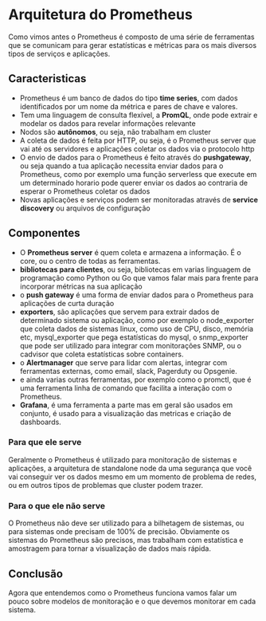  # Arquitetura do Prometheus

Como vimos antes o Prometheus é composto de uma série de ferramentas que se comunicam para gerar estatísticas e métricas para os mais diversos tipos de serviços e aplicações.

## Caracteristicas

- Prometheus é um banco de dados do tipo **time series**, com dados identificados por um nome da métrica e pares de chave e valores.
- Tem uma linguagem de consulta flexível, a **PromQL**, onde pode extrair e modelar os dados para revelar informações relevante
- Nodos são **autônomos**, ou seja, não trabalham em cluster
- A coleta de dados é feita por HTTP, ou seja, é o Prometheus server que vai até os servidores e aplicações coletar os dados via o protocolo http
- O envio de dados para o Prometheus é feito através do **pushgateway**, ou seja quando a tua aplicação necessita enviar dados para o Prometheus, como por exemplo uma função serverless que execute em um determinado horario pode querer enviar os dados ao contraria de esperar o Prometheus coletar os dados
- Novas aplicações e serviços podem ser monitoradas através de **service discovery** ou arquivos de configuração

## Componentes

- O **Prometheus server** é quem coleta e armazena a informação. É o core, ou o centro de todas as ferramentas.
- **bibliotecas para clientes**, ou seja, bibliotecas em varias linguagem de programação como Python ou Go que vamos falar mais para frente para incorporar métricas na sua aplicação
- o **push gateway** é uma forma de enviar dados para o Prometheus para aplicações de curta duração
- **exporters**, são aplicações que servem para extrair dados de determinado sistema ou aplicação, como por exemplo o node_exporter que coleta dados de sistemas linux, como uso de CPU, disco, memória etc, mysql_exporter que pega estatísticas do mysql, o snmp_exporter que pode ser utilizado para integrar com monitorações SNMP, ou o cadvisor que coleta estatísticas sobre containers.
- o **Alertmanager** que serve para lidar com alertas, integrar com ferramentas externas, como email, slack, Pagerduty ou Opsgenie.
- e ainda varias outras ferramentas, por exemplo como o promctl, que é uma ferramenta linha de comando que facilita a interação com o Prometheus.
- **Grafana**, é uma ferramenta a parte mas em geral são usados em conjunto, é usado para a visualização das metricas e criação de dashboards.

### Para que ele serve

Geralmente o Prometheus é utilizado para monitoração de sistemas e aplicações, a arquitetura de standalone node da uma segurança que você vai conseguir ver os dados mesmo em um momento de problema de redes, ou em outros tipos de problemas que cluster podem trazer.

### Para o que ele não serve

O Prometheus não deve ser utilizado para a bilhetagem de sistemas, ou para sistemas onde precisam de 100% de precisão. Obviamente os sistemas do Prometheus são precisos, mas trabalham com estatística e amostragem para tornar a visualização de dados mais rápida.

## Conclusão

Agora que entendemos como o Prometheus funciona vamos falar um pouco sobre modelos de monitoração e o que devemos monitorar em cada sistema.
